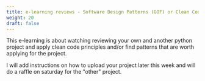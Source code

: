 ```yaml
---
title: e-learning reviews - Software Design Patterns (GOF) or Clean Code
weight: 20
draft: false
---
```


This e-learning is about watching reviewing your own and another python project and apply
clean code principles and/or find patterns that are worth applying for the project.

I will add instructions on how to upload your project later this week 
and will do a raffle on saturday for the "other" project.
